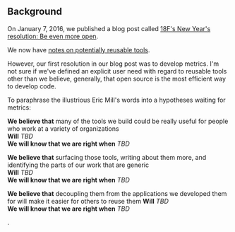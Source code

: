## Background

On January 7, 2016, we published a blog post called [18F's New Year's resolution: Be even more open](https://18f.gsa.gov/2016/01/07/18f-new-years-resolution-be-even-more-open/).

We now have [notes on potentially reusable tools](https://docs.google.com/document/d/1B1Hkjpk7W9Gjhx4mJ4HoiDntQv5N-NftLRBpi7FxWJc/edit).

However, our first resolution in our blog post was to develop metrics. I'm not sure if we've defined an explicit user need with regard to reusable tools other than we believe, generally, that open source is the most efficient way to develop code.

To paraphrase the illustrious Eric Mill's words into a hypotheses waiting for metrics:

**We believe that** many of the tools we build could be really useful for people who work at a variety of organizations  
**Will** _TBD_  
**We will know that we are right when** _TBD_

**We believe that** surfacing those tools, writing about them more, and identifying the parts of our work that are generic  
**Will** _TBD_  
**We will know that we are right when** _TBD_

**We believe that** decoupling them from the applications we developed them for will make it easier for others to reuse them
**Will** _TBD_  
**We will know that we are right when** _TBD_

.
